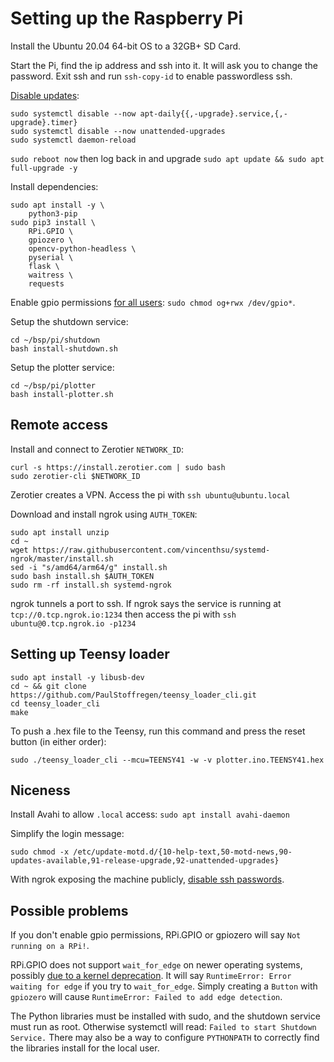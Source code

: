 # Setting up the Raspberry Pi

Install the Ubuntu 20.04 64-bit OS to a 32GB+ SD Card.

Start the Pi, find the ip address and ssh into it. It will ask you to change the password. Exit ssh and run `ssh-copy-id` to enable passwordless ssh.

[Disable updates](https://www.reddit.com/r/linuxadmin/comments/kvcfv0/ubuntu_unattendedupgrades_other/gizk3z8/):

```
sudo systemctl disable --now apt-daily{{,-upgrade}.service,{,-upgrade}.timer}
sudo systemctl disable --now unattended-upgrades
sudo systemctl daemon-reload
```

`sudo reboot now` then log back in and upgrade `sudo apt update && sudo apt full-upgrade -y`

Install dependencies:

```
sudo apt install -y \
    python3-pip
sudo pip3 install \
    RPi.GPIO \
    gpiozero \
    opencv-python-headless \
    pyserial \
    flask \
    waitress \
    requests
```

Enable gpio permissions [for all users](https://github.com/gpiozero/gpiozero/issues/837#issuecomment-703743142): `sudo chmod og+rwx /dev/gpio*`.

Setup the shutdown service:

```
cd ~/bsp/pi/shutdown
bash install-shutdown.sh
```

Setup the plotter service:

```
cd ~/bsp/pi/plotter
bash install-plotter.sh
```

## Remote access

Install and connect to Zerotier `NETWORK_ID`:

```
curl -s https://install.zerotier.com | sudo bash
sudo zerotier-cli $NETWORK_ID
```

Zerotier creates a VPN. Access the pi with `ssh ubuntu@ubuntu.local`

Download and install ngrok using `AUTH_TOKEN`:

```
sudo apt install unzip
cd ~
wget https://raw.githubusercontent.com/vincenthsu/systemd-ngrok/master/install.sh
sed -i "s/amd64/arm64/g" install.sh
sudo bash install.sh $AUTH_TOKEN
sudo rm -rf install.sh systemd-ngrok 
```

ngrok tunnels a port to ssh. If ngrok says the service is running at `tcp://0.tcp.ngrok.io:1234` then access the pi with `ssh ubuntu@0.tcp.ngrok.io -p1234`

## Setting up Teensy loader

```
sudo apt install -y libusb-dev
cd ~ && git clone https://github.com/PaulStoffregen/teensy_loader_cli.git
cd teensy_loader_cli
make
```

To push a .hex file to the Teensy, run this command and press the reset button (in either order):

```
sudo ./teensy_loader_cli --mcu=TEENSY41 -w -v plotter.ino.TEENSY41.hex
```

## Niceness

Install Avahi to allow `.local` access: `sudo apt install avahi-daemon`

Simplify the login message:

```
sudo chmod -x /etc/update-motd.d/{10-help-text,50-motd-news,90-updates-available,91-release-upgrade,92-unattended-upgrades}
```

With ngrok exposing the machine publicly, [disable ssh passwords](https://www.cyberciti.biz/faq/how-to-disable-ssh-password-login-on-linux/).

## Possible problems

If you don't enable gpio permissions, RPi.GPIO or gpiozero will say `Not running on a RPi!`.

RPi.GPIO does not support `wait_for_edge` on newer operating systems, possibly [due to a kernel deprecation](https://sourceforge.net/p/raspberry-gpio-python/tickets/175/). It will say `RuntimeError: Error waiting for edge` if you try to `wait_for_edge`. Simply creating a `Button` with `gpiozero` will cause `RuntimeError: Failed to add edge detection`.

The Python libraries must be installed with sudo, and the shutdown service must run as root. Otherwise systemctl will read: `Failed to start Shutdown Service.` There may also be a way to configure `PYTHONPATH` to correctly find the libraries install for the local user.